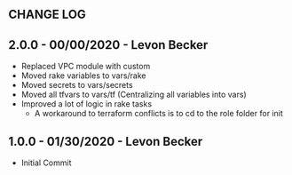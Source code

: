 ## CHANGE LOG

## 2.0.0 - 00/00/2020 - Levon Becker
* Replaced VPC module with custom
* Moved rake variables to vars/rake
* Moved secrets to vars/secrets
* Moved all tfvars to vars/tf (Centralizing all variables into vars)
* Improved a lot of logic in rake tasks
    * A workaround to terraform conflicts is to cd to the role folder for init

## 1.0.0 - 01/30/2020 - Levon Becker
* Initial Commit